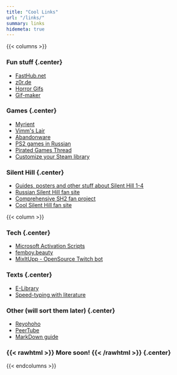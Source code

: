```yaml
---
title: "Cool Links"
url: "/links/"
summary: links
hidemeta: true
---
```


{{< columns >}}

### Fun stuff {.center}
* [FastHub.net](https://fasthub.net/)
* [z0r.de](https://z0r.de)
* [Horror Gifs](https://horrorgifs.neocities.org)
* [Gif-maker](https://makesweet.com/)

### Games {.center}
* [Myrient](https://myrient.erista.me/)
* [Vimm's Lair](https://vimm.net/)
* [Abandonware](https://www.myabandonware.com/)
* [PS2 games in Russian](https://vk.com/topic-155493603_48264935?offset=0)
* [Pirated Games Thread](https://rentry.org/pgames)
* [Customize your Steam library](https://www.steamgriddb.com/)

### Silent Hill {.center}
* [Guides, posters and other stuff about Silent Hill 1-4](http://www.silenthillmedia.net/)
* [Russian Silent Hill fan site](https://nightmarish-dream.ru/)
* [Comprehensive SH2 fan project](http://www.igotaletter.com/)
* [Cool Silent Hill fan site](https://www.silenthillmemories.net/)


{{< column >}}

### Tech {.center}
* [Microsoft Activation Scripts](https://github.com/massgravel/Microsoft-Activation-Scripts)
* [femboy.beauty](https://femboy.beauty/)
* [MixItUpp - OpenSource Twitch bot](https://mixitupapp.com/)

### Texts {.center}
* [E-Library](https://annas-archive.org/)
* [Speed-typing with literature](https://www.typelit.io/)

### Other (will sort them later) {.center}
* [Reyohoho](https://reyohoho.gitlab.io)
* [PeerTube](https://peertube.tv/)
* [MarkDown guide](https://simplemde.com/markdown-guide)

### {{< rawhtml >}} <span id="special-text"> More soon! </span> {{< /rawhtml >}} {.center}

{{< endcolumns >}}